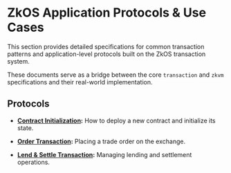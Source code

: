 # ZkOS Application Protocols & Use Cases

This section provides detailed specifications for common transaction patterns and application-level protocols built on the ZkOS transaction system.

These documents serve as a bridge between the core `transaction` and `zkvm` specifications and their real-world implementation.

## Protocols

- **[Contract Initialization](./contract-initialization.md):** How to deploy a new contract and initialize its state.

- **[Order Transaction](./order-transaction.md):** Placing a trade order on the exchange.

- **[Lend & Settle Transaction](./lending-and-settlement.md):** Managing lending and settlement operations.